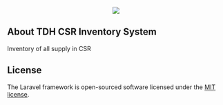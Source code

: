 <p align="center"><img src="https://laravel.com/assets/img/components/logo-laravel.svg"></p>


## About TDH CSR Inventory System

Inventory of all supply in CSR

## License

The Laravel framework is open-sourced software licensed under the [MIT license](https://opensource.org/licenses/MIT).
